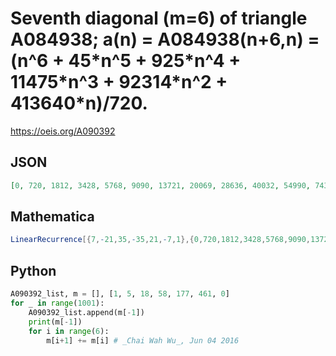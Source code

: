 # Seventh diagonal \(m\=6\) of triangle A084938; a\(n\) \= A084938\(n\+6,n\) \= \(n^6 \+ 45\*n^5 \+ 925\*n^4 \+ 11475\*n^3 \+ 92314\*n^2 \+ 413640\*n\)/720\.
https://oeis.org/A090392
## JSON
```JSON
[0, 720, 1812, 3428, 5768, 9090, 13721, 20069, 28636, 40032, 54990, 74382, 99236, 130754, 170331, 219575, 280328, 354688, 445032, 554040, 684720, 840434, 1024925, 1242345, 1497284, 1794800, 2140450, 2540322, 3001068, 3529938, 4134815]
```
## Mathematica
```Mathematica
LinearRecurrence[{7,-21,35,-35,21,-7,1},{0,720,1812,3428,5768,9090,13721},40] (* _Harvey P. Dale_, Jul 20 2016 *)
```
## Python
```Python
A090392_list, m = [], [1, 5, 18, 58, 177, 461, 0]
for _ in range(1001):
    A090392_list.append(m[-1])
    print(m[-1])
    for i in range(6):
        m[i+1] += m[i] # _Chai Wah Wu_, Jun 04 2016
```
